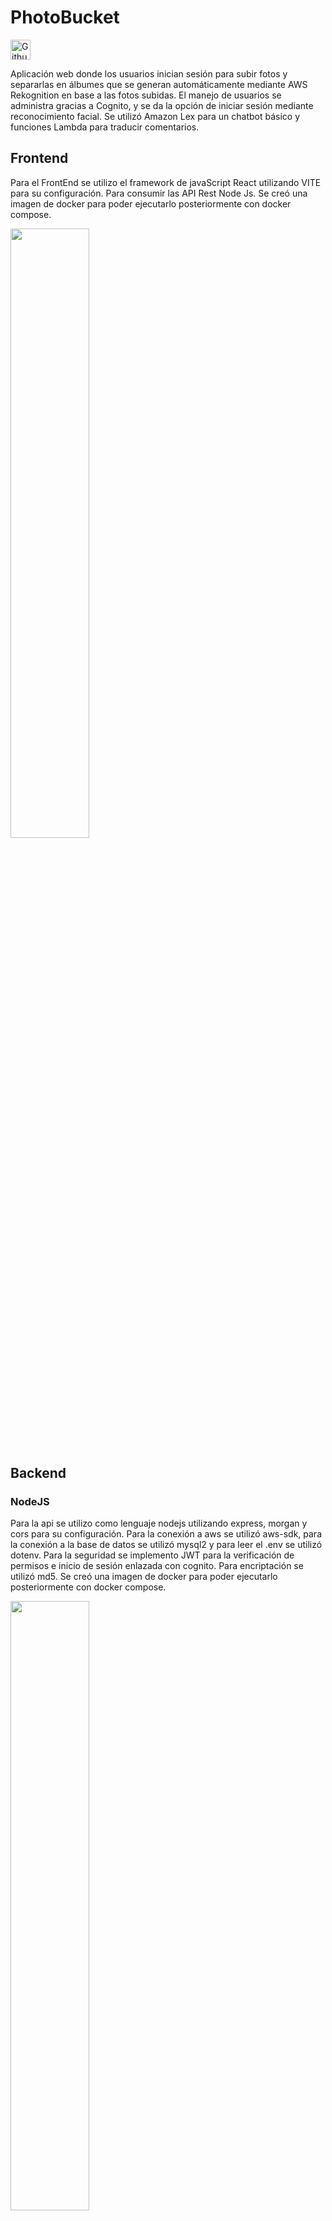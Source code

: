 # PhotoBucket

[<img src="/img/github_source.svg" alt="Github" target="_blank" height="32" />](https://github.com/josuerobld/Sem1_Practica1_G9)

Aplicación web donde los usuarios inician sesión para subir fotos y separarlas en álbumes que se generan automáticamente mediante AWS Rekognition en base a las fotos subidas. El manejo de usuarios se administra gracias a Cognito, y se da la opción de iniciar sesión mediante reconocimiento facial. Se utilizó Amazon Lex para un chatbot básico y funciones Lambda para traducir comentarios.

## __Frontend__

Para el FrontEnd se utilizo el framework de javaScript React utilizando VITE para su configuración. Para consumir las API Rest Node Js. Se creó una imagen de docker para poder ejecutarlo posteriormente con docker compose.

<img src="/img/frontend-photobucket.png" width="50%" height="50%" />

## __Backend__

### __NodeJS__
Para la api se utilizo como lenguaje nodejs utilizando express, morgan y cors para su configuración. Para la conexión a aws se utilizó aws-sdk, para la conexión a la base de datos se utilizó mysql2 y para leer el .env se utilizó dotenv. Para la seguridad se implemento JWT para la verificación de permisos e inicio de sesión enlazada con cognito. Para encriptación se utilizó md5. Se creó una imagen de docker para poder ejecutarlo posteriormente con docker compose.

<img src="/img/backend-photobucket.png" width="50%" height="50%" />

### __Endpoints__

* __/registrar-usuario__
Permite crear un nuevo usuario ingresando nombre, dpi, correo, contraseña, nombre de foto, imagen de la foto. Se utiliza el correo y la contraseña para ingresarlos al pool de usuarios de Amazon Cognito y el resto de la información se ingresa a la base de datos.

* __/verificar-cuenta__
Permite confirmar el correo electronico de una cuenta registrada en la aplicación. Recibe el correo electronico y un codgio numerico enviado al correo del usuario. 

* __/iniciar-sesion__
Permite generar un token para el inicio de sesión en la aplicación. Recibe un correo y contraseña los cuales se verifican desde cognito.

* __/verificar-token__
Permite verificar si el token que se envia es valido y permite su autorización.

* __/iniciar-sesion-foto__
Recibe una foto la cual se compara con las fotos de perfil mediante rekognition y permite iniciar sesión generando su token respectivo.

* __/get-fotos-perfil__
Permite obtener las fotos de perfil de un usuario especifico.


* __/subir-foto__
Permite subir una publicación en el perfil de un usuario en especifico.


* __/get-publicacion-todo__
Permite obtener todas las publicaciones de un usuario en especifico.

* __/get-publicacion/:etiqueta__
Permite obtener las publicaciones de un usuario en especifico filtrando por una etiqueta en especifico.

* __/listar-desconocidos__
Permite mostrar una lista de todos los usuarios que no son amigos de un usuario especifico.

* __/agregar-amigo__
Permite enviar una solicitud de amistad de un usuario a otro.

* __/solicitudes-amistad__
Permita listar todas las solicitudes de amistad pendientes de un usuario en especifico.

* __/rechazar-amistad/:solicitud__
Permite rechazar una solicitud amistad.

* __/aceptar-amistad/:solicitud__
Permite aceptar una solicitud de amistad.

* __/publicaciones-amigos__
Permite obtener todas las publicaciones hechas por los amigos de un usuario en especifico.

* __/get-info-perfil__
Permite obtener toda la información que ingresó en su registro un usuario en especifico.

* __/modificar-datos__
Permite modificar el nombre y dpi de un usuario en especifico.

* __/foto-perfil-nueva__
Permite cambiar la foto de perfil de un usuario subiendo una foto nueva a la aplicación.

* __/foto-perfil-existente__
Permite cambiar la foto de perfil de un usuario por una que ya ha sido subida a la aplicación.

* __/chatbot__
Permite enviar un mensaje al servicio de amazon lex.

* __/chatbot/aviso__
Permite notificar al usuario que su clase esta por empezar.

* __/get-comentario/:publicacion__
Permite al usuario obtener todos los comentarios de un publicacion especifica.

* __/comentario__
Permite al usuario crear un comentario en una publicacion especifica.


## __Base de Datos__
La base de datos se implemento utilizando MySQL como gestor y ejecución dentro de un contenedor de docker. 

* Diagrama de la base de datos:

![](/img/db.png)

## __AWS__

### __Usuarios IAM__

* __AdminS3:__ Usuario para la administración del servicio Amazon S3 implementado para el almacenamiento de las fotografías de las publicaciones,  utiliza la política AmazonS3FullAccess que brinda acceso completo a S3 y S3 lamda. 

* __AdminEC2:__ Usuario utilizado para la administración de Amazon EC2, se utilizó para configurar las EC2 que ejecutan el frontend, backend y la base de datos por medio de contenedores de docker. también se utilizó para configurar el loadBalancer. Utiliza la politica de AmazonEC2FullAccess.

* __AdminR:__ Usuario utilizado para la administración de Amazon Rekognition, se utilizo para acceder al servicio de rekognition para sacar las etiquetas y la comparación de rostros de las fotografias. Utiliza la Política RekognitionFullAccess.

* __AdminTr:__ Usuario utilizado para la administración de Amazon Translate, se utilizo para acceder al servicio translate para traducir los textos de las descripciones. Utiliza la Política TranslateFullAccess.

* __AdminCB:__ Usuario utilizado para la administración de Amazon Lex, se utilizo para acceder al servicio de amazonLex y poder usar los bots que nos brindan. Utiliza la Política AmazonLexFullAccess.

* __AdminCognito:__ Usuario utilizado para la administración y acceso a Amazon Cognito para configurar el pool de usuarios para manejar los credenciales de acceso a la aplicación. 

![](/img/iam.PNG)

### __Despliegue y Servicios__

* __Amazon EC2__

    Para el despliege del proyecto se utilizaron dos instancias de EC2. La primera instancia se utilizo para la base de datos mysql ejecutada por medio de docker y la segunda instancia se ejecuta el backend y el frontend igualmente por medio docker.

* __Amazon S3__

    Se creo un bucket en Amazon S3 con el nombre semi1-practica1-g9-imagenes que contiene dos carpetas Fotos_Perfil y Fotos_Publicadas en las cuales se almacenan las fotografias de los usuarios.

    ![](/img/S3.PNG)

* __Amazon Rekognition__

    Para el analisis de las fotos se utilizó este servicio. Se accede por medio de las credenciales de AdminR y recibe las fotos para analizarlas para obtener sus etiquetas como también para realizar una comparación de rostros para iniciar sesión por medio de una foto.

* __Amazon Translate__

    Se utilizá para la traducción de texto de un idioma origen a un idioma seleccionado. Se utilizó para traducir a diferentes idiomas las descripciones de las fotos ingresadas a la plataforma. Se accede por medio de las credenciales del usuario AdminTr

* __Amazon Lex__
    
    Se utiliza el chatbot que nos brinda este servicio. Se accede por medio de las credeciales de AdminCB y recibe un texto y este devuelve una respuesta dependiendo el texto que ingresemos. 

* __Amazon Cognito__

    Se utiliza para el manejo de credenciales de inicio de sesión. Se encarga de verificar que el correo ingresado a la plataforma sea valido y que al momento de intentar acceder el usuario y la contraseña sean correctos. Se implemento por medio del pool de usuarios semi1g9user-pool.

    ![](/img/cognito.PNG)

## __Pagina Web__

<img src="./img/photobucket0.PNG" width="40%" height="40%" />
<img src="./img/photobucket1.PNG" width="40%" height="40%" />
<img src="./img/photobucket2.PNG" width="40%" height="40%" />
<img src="./img/photobucket3.PNG" width="40%" height="40%" />

Proyecto grupal hecho por [mi persona (josuerobld)](https://github.com/josuerobld), [AlexIngGuerra](https://github.com/AlexIngGuerra), [AlexanderAvalos](https://github.com/AlexanderAvalos) y [jona1403](https://github.com/jona1403), mediante la metodología ágil SCRUM y gitflow como estrategia de branching. Donde **yo realice lo siguiente:**  
#### Frontend 
* Diseño y funcionalidad del login normal y mediante reconocimiento facial.
* Diseño y funcionalidad del registro de usuarios.
* Diseño de la pantalla de codigo de verificacion del correo.
* Diseño del dashboard principal.
* Diseño de nuevas publicaciones, ver comentarios.
* Diseño y funcionalidad de editar perfil de usuario.
* Diseño y funcionalidad de Enviar y ver solicitudes de usuarios.
* Diseño y funcionalidad de busqueda de imagenes por etiquetas.

#### Backend 
* Verificar el inicio de sesión mediante reconocimiento facial.
* Get-info-perfil que obtiene la información que el usuario ingresó en su registro.
* Arreglos en el endpoint de modificar datos del usuario registrado.
* Arreglos en el endpoint de cambio de todo de perfil del usuario.
* Mejoras al endpoint de obtener las fotos filtradas por las etiquetas de rekognition.

#### Amazon Web Services (AWS)
* Creación y configuración de la función lamnda en AWS para ejecutar el servicio de traducción.    
* Configuración del Bucket en S3 para el despliegue de la pagina del frontend. 
* Apoyo en la configuración del reconocimiento de imágenes mediante AWS rekognition. 
* Configuración de las instancias de EC2 para el despliegue del Backend y Frontend.  
* Configuración de Amazon Translate como servicio de traducción de comentarios. 